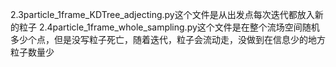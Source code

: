 2.3particle_1frame_KDTree_adjecting.py这个文件是从出发点每次迭代都放入新的粒子
2.4particle_1frame_whole_sampling.py这个文件是在整个流场空间随机多少个点，但是没写粒子死亡，随着迭代，粒子会流动走，没做到在信息少的地方粒子数量少
